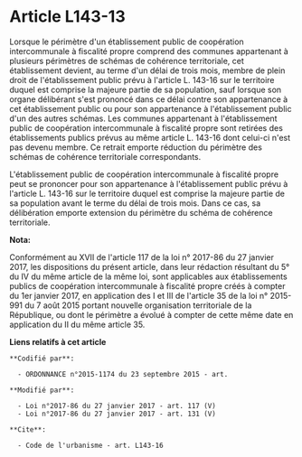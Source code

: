 # Article L143-13

Lorsque le périmètre d'un établissement public de coopération intercommunale à fiscalité propre comprend des communes
appartenant à plusieurs périmètres de schémas de cohérence territoriale, cet établissement devient, au terme d'un délai de
trois mois, membre de plein droit de l'établissement public prévu à l'article L. 143-16 sur le territoire duquel est comprise
la majeure partie de sa population, sauf lorsque son organe délibérant s'est prononcé dans ce délai contre son appartenance à
cet établissement public ou pour son appartenance à l'établissement public d'un des autres schémas. Les communes appartenant
à l'établissement public de coopération intercommunale à fiscalité propre sont retirées des établissements publics prévus au
même article L. 143-16 dont celui-ci n'est pas devenu membre. Ce retrait emporte réduction du périmètre des schémas de
cohérence territoriale correspondants. 

L'établissement public de coopération intercommunale à fiscalité propre peut se prononcer pour son appartenance à
l'établissement public prévu à l'article L. 143-16 sur le territoire duquel est comprise la majeure partie de sa population
avant le terme du délai de trois mois. Dans ce cas, sa délibération emporte extension du périmètre du schéma de cohérence
territoriale.

**Nota:**

Conformément au XVII de l'article 117 de la loi n° 2017-86 du 27 janvier  2017, les dispositions du présent article, dans
leur rédaction  résultant du 5° du IV du même article de la même loi, sont applicables  aux établissements publics de
coopération intercommunale à fiscalité  propre créés à compter du 1er janvier 2017, en application des I et III  de l'article
35 de la loi n° 2015-991 du 7 août 2015 portant nouvelle  organisation territoriale de la République, ou dont le périmètre a
évolué à compter de cette même date en application du II du même article  35.

**Liens relatifs à cet article**

	**Codifié par**:

	  - ORDONNANCE n°2015-1174 du 23 septembre 2015 - art.

	**Modifié par**:

	  - Loi n°2017-86 du 27 janvier 2017 - art. 117 (V)
	  - Loi n°2017-86 du 27 janvier 2017 - art. 131 (V)

	**Cite**:

	  - Code de l'urbanisme - art. L143-16
